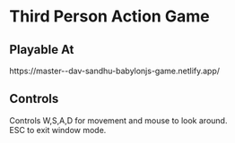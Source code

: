 <h1>Third Person Action Game</h1>

<h2>Playable At</h2> 
https://master--dav-sandhu-babylonjs-game.netlify.app/

<h2>Controls</h2>
Controls W,S,A,D for movement and mouse to look around.<br />
ESC to exit window mode.
